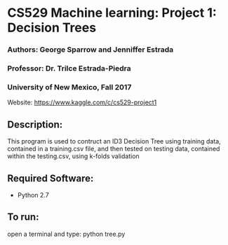 # CS529 Machine learning: Project 1: Decision Trees

### Authors: George Sparrow and Jenniffer Estrada
### Professor: Dr. Trilce Estrada-Piedra
### University of New Mexico, Fall 2017

Website: https://www.kaggle.com/c/cs529-project1

## Description:
This program is used to contruct an ID3 Decision Tree using training data, contained in a training.csv file, and then tested on testing data, contained within the testing.csv, using k-folds validation

## Required Software:
- Python 2.7

## To run:
open a terminal and type:
python tree.py
